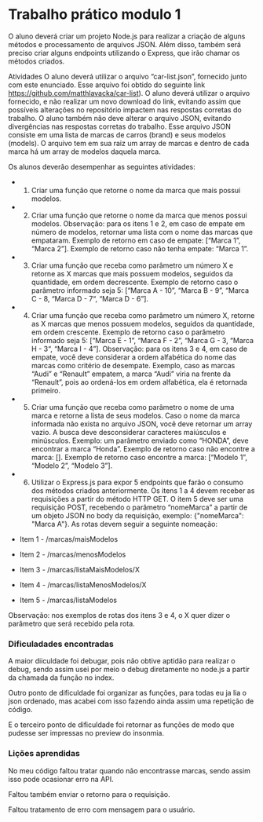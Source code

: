 <h1>Trabalho prático modulo 1</h1>
O aluno deverá criar um projeto Node.js para realizar a criação de alguns métodos e processamento de arquivos JSON. Além disso, também será preciso criar alguns endpoints utilizando o Express, que irão chamar os
métodos criados.

Atividades
O aluno deverá utilizar o arquivo “car-list.json”, fornecido junto com este enunciado. Esse arquivo foi obtido do seguinte link https://github.com/matthlavacka/car-list). O aluno deverá utilizar o arquivo
fornecido, e não realizar um novo download do link, evitando assim que possíveis alterações no repositório impactem nas respostas corretas do trabalho. O aluno também não deve alterar o arquivo JSON, evitando divergências nas respostas
corretas do trabalho.
Esse arquivo JSON consiste em uma lista de marcas de carros (brand) e seus modelos (models). O arquivo tem em sua raiz um array de marcas e dentro de cada
marca há um array de modelos daquela marca. 

Os alunos deverão desempenhar as seguintes atividades:
- 1. Criar uma função que retorne o nome da marca que mais possui modelos.
- 2. Criar uma função que retorne o nome da marca que menos possui modelos.
Observação: para os itens 1 e 2, em caso de empate em número de modelos, retornar uma lista com o nome das marcas que empataram. Exemplo de retorno
em caso de empate: [“Marca 1”, “Marca 2”]. Exemplo de retorno caso não tenha empate: “Marca 1”.
- 3. Criar uma função que receba como parâmetro um número X e retorne as X marcas que mais possuem modelos, seguidos da quantidade, em ordem  decrescente. Exemplo de retorno caso o parâmetro informado seja 5:
[“Marca A - 10”, “Marca B - 9”, “Marca C - 8, “Marca D - 7“, “Marca D - 6”]. 
- 4. Criar uma função que receba como parâmetro um número X, retorne as X marcas que menos possuem modelos, seguidos da quantidade, em ordem crescente. Exemplo de retorno caso o parâmetro informado seja 5:
[“Marca E - 1”, “Marca F - 2”, “Marca G - 3, “Marca H - 3“, “Marca I - 4”]. 
Observação: para os itens 3 e 4, em caso de empate, você deve considerar a ordem alfabética do nome das marcas como critério de desempate. Exemplo, caso as
marcas “Audi” e “Renault” empatem, a marca “Audi” viria na frente da “Renault”, pois ao ordená-los em ordem alfabética, ela é retornada primeiro.
- 5. Criar uma função que receba como parâmetro o nome de uma marca e retorne a lista de seus modelos. Caso o nome da marca informada não exista no arquivo JSON, você deve retornar um array vazio. A busca deve
desconsiderar caracteres maiúsculos e minúsculos. Exemplo: um parâmetro enviado como “HONDA”, deve encontrar a marca “Honda”.
Exemplo de retorno caso não encontre a marca: []. Exemplo de retorno caso encontre a marca:
[“Modelo 1”, “Modelo 2”, “Modelo 3”].

- 6. Utilizar o Express.js para expor 5 endpoints que farão o consumo dos métodos criados anteriormente. Os itens 1 a 4 devem receber as requisições a partir do método HTTP GET. O item 5 deve ser uma requisição
POST, recebendo o parâmetro “nomeMarca” a partir de um objeto JSON no body da requisição, exemplo: {"nomeMarca": "Marca A"}. As rotas devem seguir a seguinte nomeação:
- Item 1 - /marcas/maisModelos
- Item 2 - /marcas/menosModelos
- Item 3 - /marcas/listaMaisModelos/X
- Item 4 - /marcas/listaMenosModelos/X
- Item 5 - /marcas/listaModelos

Observação: nos exemplos de rotas dos itens 3 e 4, o X quer dizer o parâmetro que será recebido pela rota.
<h3>Dificuladades encontradas</h3>
A maior diiculdade foi debugar, pois não obtive aptidão para realizar o debug, sendo assim usei por meio o debug diretamente no node.js a partir da chamada da função no index.

Outro ponto de dificuldade foi organizar as funções, para todas eu ja lia o json ordenado, mas acabei com isso fazendo ainda assim uma repetição de código.

E o terceiro ponto de dificuldade foi retornar as funções de modo que pudesse ser impressas no preview do insonmia.

<h3>Lições aprendidas</h3>
No meu código faltou tratar quando não encontrasse marcas, sendo assim isso pode ocasionar erro na API.

Faltou também enviar o retorno para o requisição.

Faltou tratamento de erro com mensagem para o usuário.
